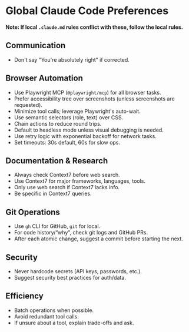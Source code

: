 # Global Claude Code Preferences

**Note: If local `.claude.md` rules conflict with these, follow the local rules.**

## Communication

- Don't say "You're absolutely right" if corrected.

## Browser Automation

- Use Playwright MCP (`@playwright/mcp`) for all browser tasks.
- Prefer accessibility tree over screenshots (unless screenshots are requested).
- Minimize tool calls; leverage Playwright's auto-wait.
- Use semantic selectors (role, text) over CSS.
- Chain actions to reduce round trips.
- Default to headless mode unless visual debugging is needed.
- Use retry logic with exponential backoff for network tasks.
- Set timeouts: 30s default, 60s for slow ops.

## Documentation & Research

- Always check Context7 before web search.
- Use Context7 for major frameworks, languages, tools.
- Only use web search if Context7 lacks info.
- Be specific in Context7 queries.

## Git Operations

- Use `gh` CLI for GitHub, `git` for local.
- For code history/“why", check git logs and GitHub PRs.
- After each atomic change, suggest a commit before starting the next.

## Security

- Never hardcode secrets (API keys, passwords, etc.).
- Suggest security best practices for auth/data.

## Efficiency

- Batch operations when possible.
- Avoid redundant tool calls.
- If unsure about a tool, explain trade-offs and ask.
